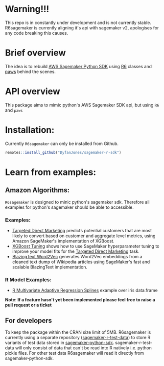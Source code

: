 # Warning!!!
This repo is in constantly under development and is not currently stable. R6sagemaker is currently aligning it's api with sagemaker v2, apologises for any code breaking this causes.

# Brief overview

The idea is to rebuild [AWS Sagemaker Python SDK](https://github.com/aws/sagemaker-python-sdk) using [R6](https://github.com/r-lib/R6) classes and [paws](https://github.com/paws-r/paws) behind the scenes.

# API overview

This package aims to mimic python's AWS Sagemaker SDK api, but using `R6` and `paws`

# Installation:

Currently `R6sagemaker` can only be installed from Github. 
```r
remotes::install_github("DyfanJones/sagemaker-r-sdk")
```

# Learn from examples:

## Amazon Algorithms:

`R6sagemaker` is designed to minic python's sagemaker sdk. Therefore all examples for python's sagemaker should be able to accessible. 

### Examples:

* [Targeted Direct Marketing](https://github.com/DyfanJones/sagemaker-r-sdk/tree/master/examples/introduction_to_applying_machine_learning/xgboost_direct_marketing) predicts potential customers that are most likely to convert based on customer and aggregate level metrics, using Amazon SageMaker's implementation of XGBoost.
* [XGBoost Tuning](https://github.com/DyfanJones/sagemaker-r-sdk/blob/master/examples/hyparameter_tuning/xgboost_direct_maketing) shows how to use SageMaker hyperparameter tuning to improve your model fits for the [Targeted Direct Marketing](https://github.com/DyfanJones/sagemaker-r-sdk/tree/master/examples/introduction_to_applying_machine_learning/xgboost_direct_marketing) task.
* [BlazingText Word2Vec](https://github.com/DyfanJones/sagemaker-r-sdk/tree/master/examples/introduction_to_amazon_algorithms/blazingtext_word2vec_text8) generates Word2Vec embeddings from a cleaned text dump of Wikipedia articles using SageMaker's fast and scalable BlazingText implementation.

### R Model Examples:

* [R Multivariate Adaptive Regression Splines](https://github.com/DyfanJones/sagemaker-r-sdk/tree/master/examples/hyparameter_tuning/r_bring_your_own/mars-restrserve) example over iris data.frame


**Note: If a feature hasn't yet been implemented please feel free to raise a pull request or a ticket**

## For developers

To keep the package within the CRAN size limit of 5MB. R6sagemaker is currently using a separate repository ([sagemaker-r-test-data](https://github.com/DyfanJones/sagemaker-r-test-data)) to store R variants of test data stored in [sagemaker-python-sdk](https://github.com/aws/sagemaker-python-sdk). sagemaker-r-test-data will only consist of data that can't be read into R natively i.e. python pickle files. For other test data R6sagemaker will read it directly from sagemaker-python-sdk.
